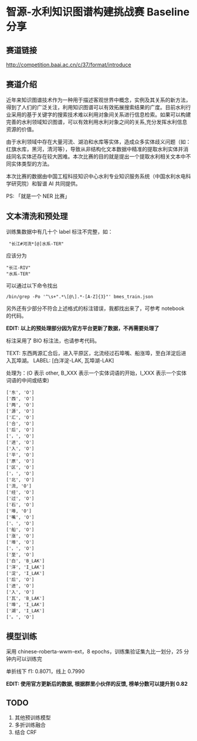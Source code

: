 # 智源-水利知识图谱构建挑战赛 Baseline 分享

## 赛道链接

http://competition.baai.ac.cn/c/37/format/introduce

## 赛道介绍

近年来知识图谱技术作为一种用于描述客观世界中概念，实例及其关系的新方法，得到了人们的广泛关注，利用知识图谱可以有效拓展搜索结果的广度。目前水利行业采用的基于关键字的搜索技术难以利用对象间关系进行信息检索。如果可以构建完善的水利领域知识图谱，可以有效利用水利对象之间的关系,充分发挥水利信息资源的价值。

由于水利领域中存在大量河流、湖泊和水库等实体，造成众多实体歧义问题（如：红旗水库，黑河，清河等），导致从非结构化文本数据中精准的提取水利实体并消歧同名实体还存在较大困难。本次比赛的目的就是提出一个提取水利相关文本中不同实体类型的方法。

本次比赛的数据由中国工程科技知识中心水利专业知识服务系统（中国水利水电科学研究院）和智谱 AI 共同提供。

PS: 「就是一个 NER 比赛」

## 文本清洗和预处理

训练集数据中有几十个 label 标注不完整，如：

```
 "长江#河流*[@]水系-TER"
```

应该分为

```
"长江-RIV"
"水系-TER"
```

可以通过以下命令找出 

```
/bin/grep -Po '^\s+".*\[@\].*-[A-Z]{3}"' bmes_train.json
```

另外还有少部分不符合上述格式的标注错误，我都找出来了，可参考 notebook 的代码。

**EDIT: 以上的预处理部分因为官方平台更新了数据，不再需要处理了**

标注采用了 BIO 标注法，也请参考代码。

TEXT: 东西两源汇合后，进入平原区，北流经过石埠嘴、船涨埠，至白洋淀后进入瓦埠湖。
LABEL: [白洋淀-LAK, 瓦埠湖-LAK]

处理为：(O 表示 other, B_XXX 表示一个实体词语的开始，I_XXX 表示一个实体词语的中间或结束)

```
['东', 'O']
['西', 'O']
['两', 'O']
['源', 'O']
['汇', 'O']
['合', 'O']
['后', 'O']
['，', 'O']
['进', 'O']
['入', 'O']
['平', 'O']
['原', 'O']
['区', 'O']
['，', 'O']
['北', 'O']
['流, 'O']
['经', 'O']
['过', 'O']
['石', 'O']
['埠, 'O']
['嘴', 'O']
['、', 'O']
['船', 'O']
['涨', 'O']
['埠', 'O']
['，', 'O']
['至', 'O']
['白', 'B_LAK']
['洋', 'I_LAK']
['淀', 'I_LAK']
['后', 'O']
['进', 'O']
['入', 'O']
['瓦', 'B_LAK']
['埠', 'I_LAK']
['湖', 'I_LAK']
['。', 'O']
```

## 模型训练

采用 chinese-roberta-wwm-ext，8 epochs，训练集验证集九比一划分，25 分钟内可以训练完

单折线下 f1: 0.8071，线上 0.7990

**EDIT: 使用官方更新后的数据, 根据群里小伙伴的反馈, 榜单分数可以提升到 0.82**

## TODO

1. 其他预训练模型
2. 多折训练融合
3. 结合 CRF
